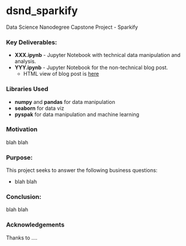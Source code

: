 # dsnd_sparkify
Data Science Nanodegree Capstone Project - Sparkify

### Key Deliverables: ###
- **XXX.ipynb** - Jupyter Notebook with technical data manipulation and analysis.
- **YYY.ipynb** - Jupyter Notebook for the non-technical blog post.
    - HTML view of blog post is [here](https://stannnman.github.io/XXX.html)

### Libraries Used ###
- **numpy** and **pandas** for data manipulation
- **seaborn** for data viz
- **pyspak** for data manipulation and machine learning

### Motivation ###
blah blah

### Purpose: ###
This project seeks to answer the following business questions:
- blah blah

### Conclusion: ###
blah blah

### Acknowledgements ###
Thanks to ....
